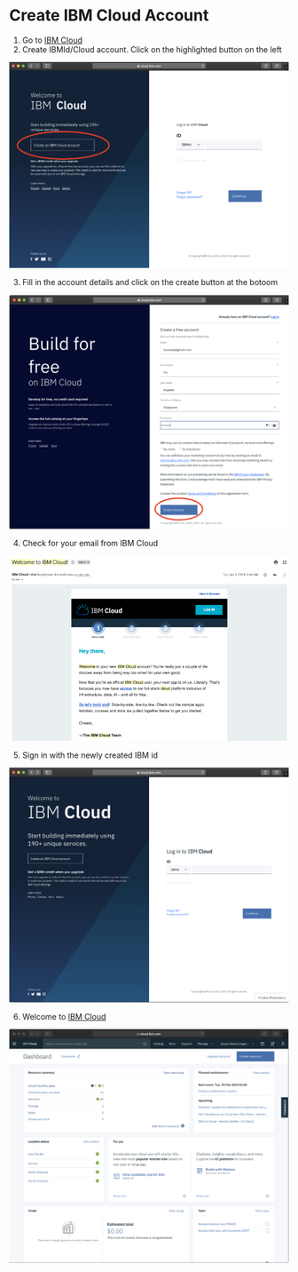 # Create IBM Cloud Account

1. Go to [IBM Cloud](https://cloud.ibm.com)
2. Create IBMId/Cloud account. Click on the highlighted button on the left

![alt text](assets/ibmcloud.png)

3. Fill in the account details and click on the create button at the botoom

![alt text](assets/ibmcloudcreate.png)

4. Check for your email from IBM Cloud

![alt text](assets/ibmcloudemail.png)

5. Sign in with the newly created IBM id

![alt text](assets/ibmcloudsignin.png)

6. Welcome to [IBM Cloud](https://cloud.ibm.com)

![alt text](assets/ibmcloudwelcome.png)

